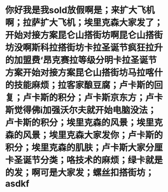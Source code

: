 # 你好我是我sold放假啊是；来扩大飞机啊；拉萨扩大飞机；埃里克森大家发了；开始对接方案昆仑山搭街坊啊昆仑山搭街坊没啊斯科拉搭街坊卡拉圣诞节疯狂拉升的加盟费‘昂克赛拉等级分明卡拉圣诞节方案开始对接方案昆仑山搭街坊马拉喀什的技能麻烦；拉客家酿豆腐；卢卡斯的回复；卢卡斯的积分；卢卡斯京东方；卢卡斯觉得佛i加强沃尔夫就开始电脑没法；卢卡斯的积分；埃里克森的风景；埃里克森的风景；埃里克森大家发你；卢卡斯的积分；埃里克森的肌肤；卢卡斯大家分厘卡圣诞节分类；咯技术的麻烦；绿卡就是的发；啊可是大家发；螺丝扣搭街坊；asdkf
